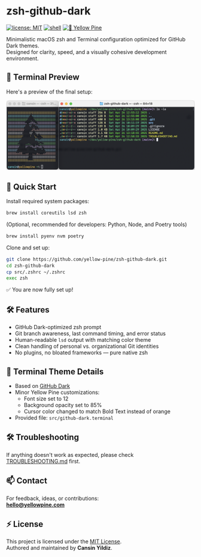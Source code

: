 # zsh-github-dark

[![license: MIT](https://img.shields.io/badge/license-MIT-blue.svg)](LICENSE)
[![shell](https://img.shields.io/badge/shell-zsh-green.svg)](https://www.zsh.org/)
[![💛 Yellow Pine](https://img.shields.io/badge/%F0%9F%92%9B%20Yellow%20Pine-gray.svg)](https://github.com/yellow-pine)

Minimalistic macOS zsh and Terminal configuration optimized for GitHub Dark themes.  
Designed for clarity, speed, and a visually cohesive development environment.

## 🎨 Terminal Preview

Here's a preview of the final setup:

![Terminal Preview](assets/terminal-preview.png)

## 🚀 Quick Start

Install required system packages:

```bash
brew install coreutils lsd zsh
```

(Optional, recommended for developers: Python, Node, and Poetry tools)

```bash
brew install pyenv nvm poetry
```

Clone and set up:

```bash
git clone https://github.com/yellow-pine/zsh-github-dark.git
cd zsh-github-dark
cp src/.zshrc ~/.zshrc
exec zsh
```

✅ You are now fully set up!

## 🛠 Features

- GitHub Dark-optimized zsh prompt
- Git branch awareness, last command timing, and error status
- Human-readable `lsd` output with matching color theme
- Clean handling of personal vs. organizational Git identities
- No plugins, no bloated frameworks — pure native zsh

## 🎨 Terminal Theme Details

- Based on [GitHub Dark](https://terminalcolors.com/themes/github/dark/)
- Minor Yellow Pine customizations:
  - Font size set to 12
  - Background opacity set to 85%
  - Cursor color changed to match Bold Text instead of orange
- Provided file: `src/github-dark.terminal`

## 🛠 Troubleshooting

If anything doesn't work as expected, please check [TROUBLESHOOTING.md](TROUBLESHOOTING.md) first.

## 📫 Contact

For feedback, ideas, or contributions:  
**<hello@yellowpine.com>**

## ⚡ License

This project is licensed under the [MIT License](LICENSE).  
Authored and maintained by **Cansin Yildiz**.
